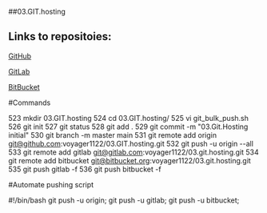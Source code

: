 ##03.GIT.hosting

## Links to repositoies:
[GitHub](https://github.com/voyager1122/sa.it-academy.by/tree/md-sa2-20-22 "GitHub")

[GitLab](https://gitlab.com/voyager1122/03.git.hosting/-/commits/main "GitLab")

[BitBucket](https://bitbucket.org/voyager1122/03.git.hosting/src/main/ "BitBucket")


#Commands

  523  mkdir 03.GIT.hosting
  524  cd 03.GIT.hosting/
  525  vi git_bulk_push.sh
  526  git init
  527  git status
  528  git add .
  529  git commit -m "03.Git.Hosting initial"
  530  git branch -m master main
  531  git remote add origin git@github.com:voyager1122/03.GIT.hosting.git
  532  git push -u origin --all
  533  git remote add gitlab git@gitlab.com:voyager1122/03.git.hosting.git
  534  git remote add bitbucket git@bitbucket.org:voyager1122/03.git.hosting.git
  535  git push gitlab -f
  536  git push bitbucket -f
  
  
#Automate pushing script

#!/bin/bash 
git push -u origin;
git push -u gitlab;
git push -u bitbucket;